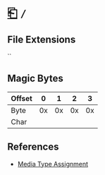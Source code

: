# [⎗](../README.md) `/`

## File Extensions

``

## Magic Bytes

| Offset | 0   | 1   | 2   | 3   |
| ------ | --- | --- | --- | --- |
| Byte   | 0x  | 0x  | 0x  | 0x  |
| Char   |     |     |     |     |

## References

- [Media Type Assignment](https://www.iana.org/assignments/media-types/)

